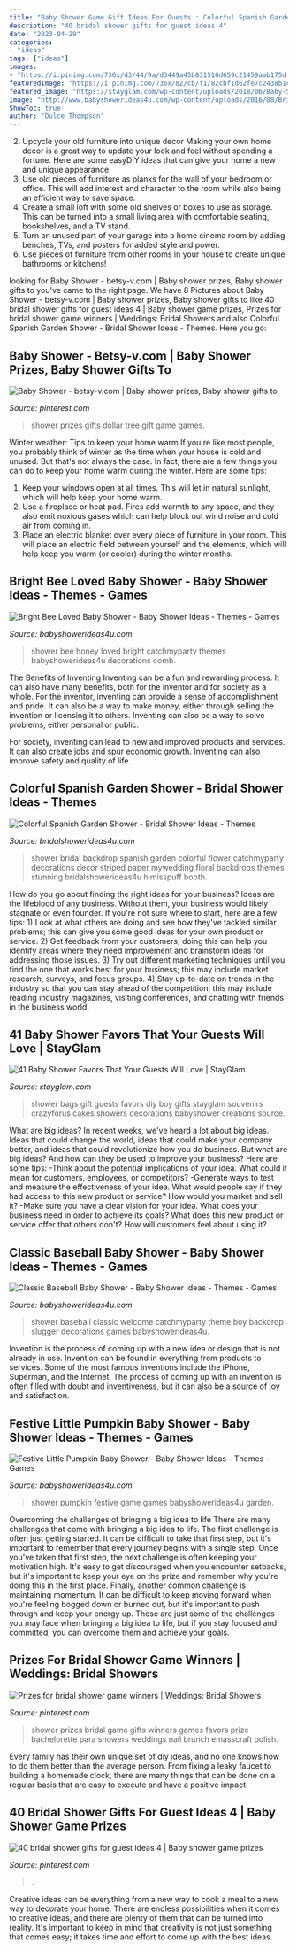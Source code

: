 ```yaml
---
title: "Baby Shower Game Gift Ideas For Guests : Colorful Spanish Garden Shower"
description: "40 bridal shower gifts for guest ideas 4"
date: "2023-04-29"
categories:
- "ideas"
tags: ["ideas"]
images:
- "https://i.pinimg.com/736x/d3/44/9a/d3449a45b831516d659c21459aab175d.jpg"
featuredImage: "https://i.pinimg.com/736x/82/cb/f1/82cbf1d62fe7c2438b1c3a2fd2808658--bridal-shower-gifts-for-games-game-prizes-for-baby-shower-ideas.jpg?b=t"
featured_image: "https://stayglam.com/wp-content/uploads/2018/06/Baby-Shower-Gift-Bags.jpg"
image: "http://www.babyshowerideas4u.com/wp-content/uploads/2016/08/Bright-Bee-Loved-Baby-Shower-Honey-Comb.jpg"
ShowToc: true
author: "Dulce Thompson"
---
```



2. Upcycle your old furniture into unique decor
Making your own home decor is a great way to update your look and feel without spending a fortune. Here are some easyDIY ideas that can give your home a new and unique appearance. 
1. Use old pieces of furniture as planks for the wall of your bedroom or office. This will add interest and character to the room while also being an efficient way to save space.
2. Create a small loft with some old shelves or boxes to use as storage. This can be turned into a small living area with comfortable seating, bookshelves, and a TV stand.
3. Turn an unused part of your garage into a home cinema room by adding benches, TVs, and posters for added style and power.
4. Use pieces of furniture from other rooms in your house to create unique bathrooms or kitchens!

	

		
looking for Baby Shower - betsy-v.com | Baby shower prizes, Baby shower gifts to you've came to the right page. We have 8 Pictures about Baby Shower - betsy-v.com | Baby shower prizes, Baby shower gifts to like 40 bridal shower gifts for guest ideas 4 | Baby shower game prizes, Prizes for bridal shower game winners | Weddings: Bridal Showers and also Colorful Spanish Garden Shower - Bridal Shower Ideas - Themes. Here you go:
		
    
## Baby Shower - Betsy-v.com | Baby Shower Prizes, Baby Shower Gifts To

<img loading=lazy src="https://i.pinimg.com/736x/a6/dd/45/a6dd45eb6df2c764cc724472f523f491--wedding-shower-prizes-baby-shower-games-and-prizes.jpg" onerror="this.onerror=null;this.src='https://tse3.mm.bing.net/th?id=OIP.gMykUVDYPk3w3bCX8bPZSwHaLG&amp;pid=15.1';" alt="Baby Shower - betsy-v.com | Baby shower prizes, Baby shower gifts to">

_Source: pinterest.com_

>shower prizes gifts dollar tree gift game games. 

	

Winter weather: Tips to keep your home warm
If you're like most people, you probably think of winter as the time when your house is cold and unused. But that's not always the case. In fact, there are a few things you can do to keep your home warm during the winter. Here are some tips:
1) Keep your windows open at all times. This will let in natural sunlight, which will help keep your home warm.
2) Use a fireplace or heat pad. Fires add warmth to any space, and they also emit noxious gases which can help block out wind noise and cold air from coming in.
3) Place an electric blanket over every piece of furniture in your room. This will place an electric field between yourself and the elements, which will help keep you warm (or cooler) during the winter months.

    
## Bright Bee Loved Baby Shower - Baby Shower Ideas - Themes - Games

<img loading=lazy src="http://www.babyshowerideas4u.com/wp-content/uploads/2016/08/Bright-Bee-Loved-Baby-Shower-Honey-Comb.jpg" onerror="this.onerror=null;this.src='https://tse4.mm.bing.net/th?id=OIP.HBzuFGZunRYx_SiF5DCwRQHaLG&amp;pid=15.1';" alt="Bright Bee Loved Baby Shower - Baby Shower Ideas - Themes - Games">

_Source: babyshowerideas4u.com_

>shower bee honey loved bright catchmyparty themes babyshowerideas4u decorations comb. 

	

The Benefits of Inventing
Inventing can be a fun and rewarding process. It can also have many benefits, both for the inventor and for society as a whole.
For the inventor, inventing can provide a sense of accomplishment and pride. It can also be a way to make money, either through selling the invention or licensing it to others. Inventing can also be a way to solve problems, either personal or public.

For society, inventing can lead to new and improved products and services. It can also create jobs and spur economic growth. Inventing can also improve safety and quality of life.

    
## Colorful Spanish Garden Shower - Bridal Shower Ideas - Themes

<img loading=lazy src="http://www.bridalshowerideas4u.com/wp-content/uploads/2016/06/Colorful-Spanish-Garden-Shower-Flower-Decor.jpg" onerror="this.onerror=null;this.src='https://tse2.mm.bing.net/th?id=OIP.a8nMf8hK5X-MxUAyFbYo6wHaJ4&amp;pid=15.1';" alt="Colorful Spanish Garden Shower - Bridal Shower Ideas - Themes">

_Source: bridalshowerideas4u.com_

>shower bridal backdrop spanish garden colorful flower catchmyparty decorations decor striped paper mywedding floral backdrops themes stunning bridalshowerideas4u himisspuff booth. 

	

How do you go about finding the right ideas for your business?
Ideas are the lifeblood of any business. Without them, your business would likely stagnate or even founder. If you're not sure where to start, here are a few tips: 1) Look at what others are doing and see how they've tackled similar problems; this can give you some good ideas for your own product or service. 2) Get feedback from your customers; doing this can help you identify areas where they need improvement and brainstorm ideas for addressing those issues. 3) Try out different marketing techniques until you find the one that works best for your business; this may include market research, surveys, and focus groups. 4) Stay up-to-date on trends in the industry so that you can stay ahead of the competition; this may include reading industry magazines, visiting conferences, and chatting with friends in the business world.

    
## 41 Baby Shower Favors That Your Guests Will Love | StayGlam

<img loading=lazy src="https://stayglam.com/wp-content/uploads/2018/06/Baby-Shower-Gift-Bags.jpg" onerror="this.onerror=null;this.src='https://tse2.mm.bing.net/th?id=OIP.VMIhgAoq_0oRU_0ksRj87AHaJQ&amp;pid=15.1';" alt="41 Baby Shower Favors That Your Guests Will Love | StayGlam">

_Source: stayglam.com_

>shower bags gift guests favors diy boy gifts stayglam souvenirs crazyforus cakes showers decorations babyshower creations source. 

	

What are big ideas?
In recent weeks, we've heard a lot about big ideas. Ideas that could change the world, ideas that could make your company better, and ideas that could revolutionize how you do business. But what are big ideas? And how can they be used to improve your business? Here are some tips: 
-Think about the potential implications of your idea. What could it mean for customers, employees, or competitors? 
-Generate ways to test and measure the effectiveness of your idea. What would people say if they had access to this new product or service? How would you market and sell it? 
-Make sure you have a clear vision for your idea. What does your business need in order to achieve its goals? What does this new product or service offer that others don't? How will customers feel about using it?

    
## Classic Baseball Baby Shower - Baby Shower Ideas - Themes - Games

<img loading=lazy src="https://babyshowerideas4u.com/wp-content/uploads/2016/07/Classic-Baseball-Baby-Shower-Backdrop.jpg" onerror="this.onerror=null;this.src='https://tse2.mm.bing.net/th?id=OIP.rIGNJtjMXmqFtFw6G-rWfgHaFj&amp;pid=15.1';" alt="Classic Baseball Baby Shower - Baby Shower Ideas - Themes - Games">

_Source: babyshowerideas4u.com_

>shower baseball classic welcome catchmyparty theme boy backdrop slugger decorations games babyshowerideas4u. 

	

Invention is the process of coming up with a new idea or design that is not already in use. Invention can be found in everything from products to services. Some of the most famous inventions include the iPhone, Superman, and the Internet. The process of coming up with an invention is often filled with doubt and inventiveness, but it can also be a source of joy and satisfaction.

    
## Festive Little Pumpkin Baby Shower - Baby Shower Ideas - Themes - Games

<img loading=lazy src="http://www.babyshowerideas4u.com/wp-content/uploads/2016/08/Festive-Little-Pumpkin-Baby-Shower-Garden-Game.jpg" onerror="this.onerror=null;this.src='https://tse3.mm.bing.net/th?id=OIP.M6UTiknpQZ43bqBWUb_nKQHaLG&amp;pid=15.1';" alt="Festive Little Pumpkin Baby Shower - Baby Shower Ideas - Themes - Games">

_Source: babyshowerideas4u.com_

>shower pumpkin festive game games babyshowerideas4u garden. 

	

Overcoming the challenges of bringing a big idea to life
There are many challenges that come with bringing a big idea to life. The first challenge is often just getting started. It can be difficult to take that first step, but it's important to remember that every journey begins with a single step. Once you've taken that first step, the next challenge is often keeping your motivation high. It's easy to get discouraged when you encounter setbacks, but it's important to keep your eye on the prize and remember why you're doing this in the first place. Finally, another common challenge is maintaining momentum. It can be difficult to keep moving forward when you're feeling bogged down or burned out, but it's important to push through and keep your energy up. These are just some of the challenges you may face when bringing a big idea to life, but if you stay focused and committed, you can overcome them and achieve your goals.

    
## Prizes For Bridal Shower Game Winners | Weddings: Bridal Showers

<img loading=lazy src="https://i.pinimg.com/736x/82/cb/f1/82cbf1d62fe7c2438b1c3a2fd2808658--bridal-shower-gifts-for-games-game-prizes-for-baby-shower-ideas.jpg?b=t" onerror="this.onerror=null;this.src='https://tse4.mm.bing.net/th?id=OIP.ZtZrtV5_SOqVpNnTgy-HuAHaJ3&amp;pid=15.1';" alt="Prizes for bridal shower game winners | Weddings: Bridal Showers">

_Source: pinterest.com_

>shower prizes bridal game gifts winners games favors prize bachelorette para showers weddings nail brunch emasscraft polish. 

	

Every family has their own unique set of diy ideas, and no one knows how to do them better than the average person. From fixing a leaky faucet to building a homemade clock, there are many things that can be done on a regular basis that are easy to execute and have a positive impact.

    
## 40 Bridal Shower Gifts For Guest Ideas 4 | Baby Shower Game Prizes

<img loading=lazy src="https://i.pinimg.com/736x/d3/44/9a/d3449a45b831516d659c21459aab175d.jpg" onerror="this.onerror=null;this.src='https://tse4.mm.bing.net/th?id=OIP.See_4ISdnz6wSwiQLgiJygHaMf&amp;pid=15.1';" alt="40 bridal shower gifts for guest ideas 4 | Baby shower game prizes">

_Source: pinterest.com_

>. 

	

Creative ideas can be everything from a new way to cook a meal to a new way to decorate your home. There are endless possibilities when it comes to creative ideas, and there are plenty of them that can be turned into reality. It's important to keep in mind that creativity is not just something that comes easy; it takes time and effort to come up with the best ideas.

